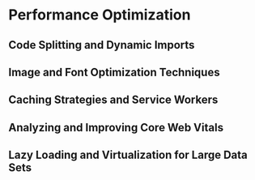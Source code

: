 # Performance Optimization

## Code Splitting and Dynamic Imports

## Image and Font Optimization Techniques

## Caching Strategies and Service Workers

## Analyzing and Improving Core Web Vitals

## Lazy Loading and Virtualization for Large Data Sets
